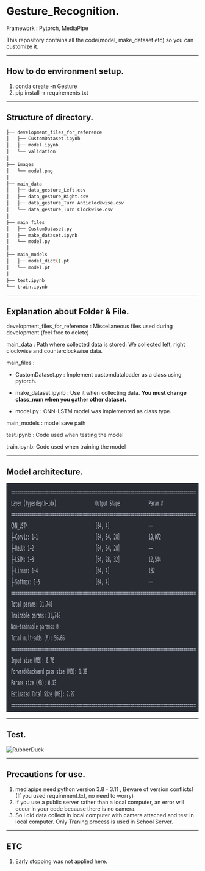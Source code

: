 # __Gesture_Recognition.__
Framework : Pytorch, MediaPipe

This repository contains all the code(model, make_dataset etc) so you can customize it.

***

## __How to do environment setup.__
1. conda create -n Gesture
2. pip install -r requirements.txt

***

## __Structure of directory.__

```bash
├── development_files_for_reference
│   ├── CustomDataset.ipynb
│   ├── model.ipynb
│   └── validation
│ 
├── images
│   └── model.png
│ 
├── main_data
│   ├── data_gesture_Left.csv
│   ├── data_gesture_Right.csv
│   ├── data_gesture_Turn Anticlockwise.csv
│   └── data_gesture_Turn Clockwise.csv
│ 
├── main_files
│   ├── CustomDataset.py
│   ├── make_dataset.ipynb
│   └── model.py
│ 
├── main_models
│   ├── model_dict().pt
│   └── model.pt
│ 
├── test.ipynb
└── train.ipynb
``` 


***

## __Explanation about Folder & File.__
development_files_for_reference :  Miscellaneous files used during development (feel free to delete)

main_data : Path where collected data is stored: We collected left, right clockwise and counterclockwise data.

main_files :
- CustomDataset.py : Implement customdataloader as a class using pytorch.
- make_dataset.ipynb : Use it when collecting data. __You must change class_num when you gather other dataset.__


- model.py : CNN-LSTM model was implemented as class type.

main_models : model save path 

test.ipynb : Code used when testing the model

train.ipynb: Code used when training the model

***

## __Model architecture.__
<img src="/images/model.png" width="1000px" height="600px" title="px(픽셀) 크기 설정" alt="RubberDuck"></img><br/>

***

## Test.
<img src="/images/test.gif" width="1000px" height="600px" title="px(픽셀) 크기 설정" alt="RubberDuck"></img><br/>



***

## __Precautions for use.__
1. mediapipe need python version 3.8 - 3.11 , Beware of version conflicts! (If you used requirement.txt, no need to worry)
2. If you use a public server rather than a local computer, an error will occur in your code because there is no camera.
3. So i did data collect in local computer with camera attached and test in local computer. Only Traning process is used in School Server.


***
## __ETC__
1. Early stopping was not applied here.
